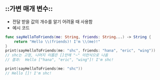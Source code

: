 ## ::가변 매개 변수::

- 전달 받을 값의 개수를 알기 어려울 때 사용함
- 예시 코드

```swift
func sayHelloToFriends(me: String, friends: String...) -> String {
    return "Hello \\(friends)! I'm \\(me)!"
}
print(sayHelloToFriends(me: "shc", friends: "hana", "eric", "wing"))
// shc는 고정, 나머지 이름은 []안에 "~" 이런식으로 나옴
// 결과:  Hello ["hana", "eric", "wing"]! I'm shc!

print(sayHelloToFriends(me: "shc"))
// Hello []! I'm shc!
```